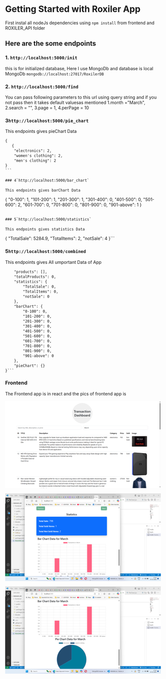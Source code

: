 # Getting Started with Roxiler App

First instal all nodeJs dependencies using `npm install` from frontend and ROXILER_API folder

## Here are the some endpoints

### 1. `http://localhost:5000/init`

this is for initialized database, Here I use MongoDb and database is local MongoDb `mongodb://localhost:27017/RoxilerDB`

### 2. `http://localhost:5000/find`

You can pass following parameters to this url using query string and if you not pass then it takes default valuesas mentioned
1.month ="March", 2.search = "", 3.page = 1, 4.perPage = 10

### 3`http://localhost:5000/pie_chart`

This endpoints gives pieChart Data

````
{
   {
    "electronics": 2,
    "women's clothing": 2,
    "men's clothing": 2
}
```

### 4`http://localhost:5000/bar_chart`

This endpoints gives barChart Data

````

{
"0-100": 1,
"101-200": 1,
"201-300": 1,
"301-400": 0,
"401-500": 0,
"501-600": 2,
"601-700": 0,
"701-800": 0,
"801-900": 0,
"901-above": 1
}

```

### 5`http://localhost:5000/statistics`

This endpoints gives statistics Data

```

{
"TotalSale": 5284.9,
"TotalItems": 2,
"notSale": 4
}```

### 5`http://localhost:5000/combined`

This endpoints gives All umportant Data of App

````{
    "products": [],
    "totalProducts": 0,
    "statistics": {
        "TotalSale": 0,
        "TotalItems": 0,
        "notSale": 0
    },
    "barChart": {
        "0-100": 0,
        "101-200": 0,
        "201-300": 0,
        "301-400": 0,
        "401-500": 0,
        "501-600": 0,
        "601-700": 0,
        "701-800": 0,
        "801-900": 0,
        "901-above": 0
    },
    "pieChart": {}
}```
````

### Frontend

The Frontend app is in react and the pics of frontend app is

![Picture Not available](<Screenshot (2).png>)

![alt text](<Screenshot (3).png>)

![alt text](<Screenshot (4).png>)
